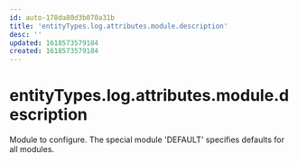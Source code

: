 ```yaml
---
id: auto-178da80d3b070a31b
title: 'entityTypes.log.attributes.module.description'
desc: ''
updated: 1618573579184
created: 1618573579184
---
```

# entityTypes.log.attributes.module.description

Module to configure. The special module &#39;DEFAULT&#39; specifies defaults for all modules.